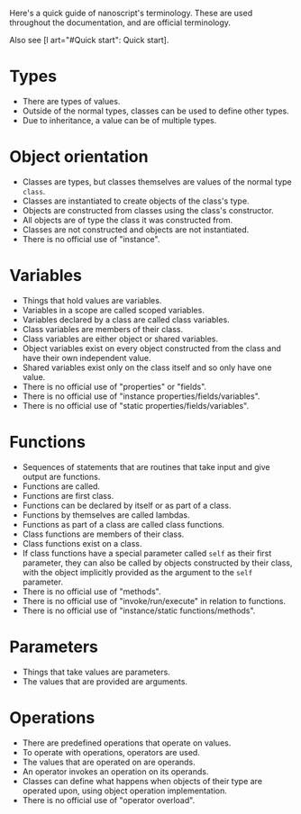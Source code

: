 Here's a quick guide of nanoscript's terminology. These are used throughout the documentation, and are official terminology.

Also see [l art="#Quick start": Quick start].

# Types

- There are types of values.
- Outside of the normal types, classes can be used to define other types.
- Due to inheritance, a value can be of multiple types.

# Object orientation

- Classes are types, but classes themselves are values of the normal type `class`.
- Classes are instantiated to create objects of the class's type.
- Objects are constructed from classes using the class's constructor.
- All objects are of type the class it was constructed from.
- Classes are not constructed and objects are not instantiated.
- There is no official use of "instance".

# Variables

- Things that hold values are variables.
- Variables in a scope are called scoped variables.
- Variables declared by a class are called class variables.
- Class variables are members of their class.
- Class variables are either object or shared variables.
- Object variables exist on every object constructed from the class and have their own independent value.
- Shared variables exist only on the class itself and so only have one value.
- There is no official use of "properties" or "fields".
- There is no official use of "instance properties/fields/variables".
- There is no official use of "static properties/fields/variables".

# Functions

- Sequences of statements that are routines that take input and give output are functions.
- Functions are called.
- Functions are first class.
- Functions can be declared by itself or as part of a class.
- Functions by themselves are called lambdas.
- Functions as part of a class are called class functions.
- Class functions are members of their class.
- Class functions exist on a class.
- If class functions have a special parameter called `self` as their first parameter, they can also be called by objects constructed by their class, with the object implicitly provided as the argument to the `self` parameter.
- There is no official use of "methods".
- There is no official use of "invoke/run/execute" in relation to functions.
- There is no official use of "instance/static functions/methods".

# Parameters

- Things that take values are parameters.
- The values that are provided are arguments.

# Operations

- There are predefined operations that operate on values.
- To operate with operations, operators are used.
- The values that are operated on are operands.
- An operator invokes an operation on its operands.
- Classes can define what happens when objects of their type are operated upon, using object operation implementation.
- There is no official use of "operator overload".
